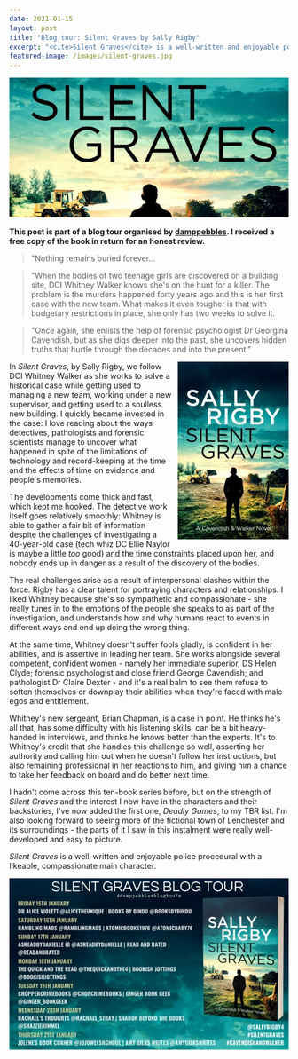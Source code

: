 ```yaml
---
date: 2021-01-15
layout: post
title: "Blog tour: Silent Graves by Sally Rigby"
excerpt: "<cite>Silent Graves</cite> is a well-written and enjoyable police procedural with a likeable, compassionate main character."
featured-image: /images/silent-graves.jpg
---
```


![Silent Graves](/images/silent-graves.jpg)

**This post is part of a blog tour organised by [damppebbles](https://damppebbles.com/). I received a free copy of the book in return for an honest review.**

> "Nothing remains buried forever...

> "When the bodies of two teenage girls are discovered on a building site, DCI Whitney Walker knows she's on the hunt for a killer. The problem is the murders happened forty years ago and this is her first case with the new team. What makes it even tougher is that with budgetary restrictions in place, she only has two weeks to solve it.

> "Once again, she enlists the help of forensic psychologist Dr Georgina Cavendish, but as she digs deeper into the past, she uncovers hidden truths that hurtle through the decades and into the present."

<img src="/images/silent-graves-200.jpg" alt="Silent Graves" style="float: right; margin-bottom: 10px; margin-left: 10px;">

In <cite>Silent Graves</cite>, by Sally Rigby, we follow DCI Whitney Walker as she works to solve a historical case while getting used to managing a new team, working under a new supervisor, and getting used to a soulless new building. I quickly became invested in the case: I love reading about the ways detectives, pathologists and forensic scientists manage to uncover what happened in spite of the limitations of technology and record-keeping at the time and the effects of time on evidence and people's memories.

The developments come thick and fast, which kept me hooked. The detective work itself goes relatively smoothly: Whitney is able to gather a fair bit of information despite the challenges of investigating a 40-year-old case (tech whiz DC Ellie Naylor is maybe a little *too* good) and the time constraints placed upon her, and nobody ends up in danger as a result of the discovery of the bodies.

The real challenges arise as a result of interpersonal clashes within the force. Rigby has a clear talent for portraying characters and relationships. I liked Whitney because she's so sympathetic and compassionate - she really tunes in to the emotions of the people she speaks to as part of the investigation, and understands how and why humans react to events in different ways and end up doing the wrong thing.

At the same time, Whitney doesn't suffer fools gladly, is confident in her abilities, and is assertive in leading her team. She works alongside several competent, confident women - namely her immediate superior, DS Helen Clyde; forensic psychologist and close friend George Cavendish; and pathologist Dr Claire Dexter - and it's a real balm to see them refuse to soften themselves or downplay their abilities when they're faced with male egos and entitlement.

Whitney's new sergeant, Brian Chapman, is a case in point. He thinks he's all that, has some difficulty with his listening skills, can be a bit heavy-handed in interviews, and thinks he knows better than the experts. It's to Whitney's credit that she handles this challenge so well, asserting her authority and calling him out when he doesn't follow her instructions, but also remaining professional in her reactions to him, and giving him a chance to take her feedback on board and do better next time.

I hadn't come across this ten-book series before, but on the strength of <cite>Silent Graves</cite> and the interest I now have in the characters and their backstories, I've now added the first one, <cite>Deadly Games</cite>, to my TBR list. I'm also looking forward to seeing more of the fictional town of Lenchester and its surroundings - the parts of it I saw in this instalment were really well-developed and easy to picture.

<cite>Silent Graves</cite> is a well-written and enjoyable police procedural with a likeable, compassionate main character.

![Silent Graves blog tour banner](/images/silent-graves-banner.jpg)
